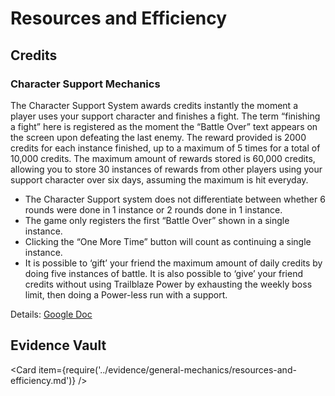 # Resources and Efficiency

## Credits

### Character Support Mechanics

The Character Support System awards credits instantly the moment a player uses your support character and finishes a fight. The term “finishing a fight” here is registered as the moment the “Battle Over” text appears on the screen upon defeating the last enemy. The reward provided is 2000 credits for each instance finished, up to a maximum of 5 times for a total of 10,000 credits. The maximum amount of rewards stored is 60,000 credits, allowing you to store 30 instances of rewards from other players using your support character over six days, assuming the maximum is hit everyday.

* The Character Support system does not differentiate between whether 6 rounds were done in 1 instance or 2 rounds done in 1 instance. 
* The game only registers the first “Battle Over” shown in a single instance. 
* Clicking the “One More Time” button will count as continuing a single instance. 
* It is possible to ‘gift’ your friend the maximum amount of daily credits by doing five instances of battle. It is also possible to ‘give’ your friend credits without using Trailblaze Power by exhausting the weekly boss limit, then doing a Power-less run with a support.

Details: [Google Doc](https://docs.google.com/document/d/1k9WzvpiC-pizkTNAjyro_ObWmUtLejY6KTLdN5DiEuI/edit?usp=sharing)

## Evidence Vault

<Card item={require('../evidence/general-mechanics/resources-and-efficiency.md')} />

